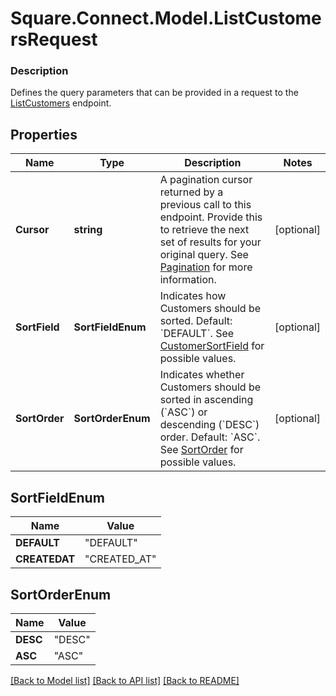 # Square.Connect.Model.ListCustomersRequest

### Description

Defines the query parameters that can be provided in a request to the [ListCustomers](#endpoint-listcustomers) endpoint.

## Properties

Name | Type | Description | Notes
------------ | ------------- | ------------- | -------------
**Cursor** | **string** | A pagination cursor returned by a previous call to this endpoint. Provide this to retrieve the next set of results for your original query.  See [Pagination](/basics/api101/pagination) for more information. | [optional] 
**SortField** | **SortFieldEnum** | Indicates how Customers should be sorted. Default: &#x60;DEFAULT&#x60;. See [CustomerSortField](#type-customersortfield) for possible values. | [optional] 
**SortOrder** | **SortOrderEnum** | Indicates whether Customers should be sorted in ascending (&#x60;ASC&#x60;) or descending (&#x60;DESC&#x60;) order. Default: &#x60;ASC&#x60;. See [SortOrder](#type-sortorder) for possible values. | [optional] 


## SortFieldEnum

Name | Value
------------ | -------------
**DEFAULT** | "DEFAULT"
**CREATEDAT** | "CREATED_AT"


## SortOrderEnum

Name | Value
------------ | -------------
**DESC** | "DESC"
**ASC** | "ASC"



[[Back to Model list]](../README.md#documentation-for-models) [[Back to API list]](../README.md#documentation-for-api-endpoints) [[Back to README]](../README.md)

